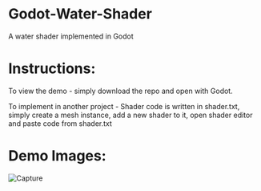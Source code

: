 # Godot-Water-Shader
A water shader implemented in Godot

# Instructions: 
To view the demo - simply download the repo and open with Godot. 

To implement in another project - Shader code is written in shader.txt, simply create a mesh instance, add a new shader to it, open shader editor and paste code from shader.txt

# Demo Images: 

![Capture](https://user-images.githubusercontent.com/54542639/117222243-e22eaa80-adbf-11eb-8682-df2c90643a2e.PNG)

